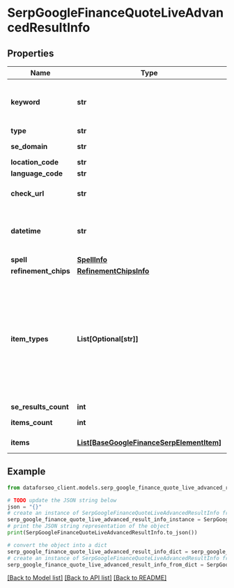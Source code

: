 # SerpGoogleFinanceQuoteLiveAdvancedResultInfo


## Properties

Name | Type | Description | Notes
------------ | ------------- | ------------- | -------------
**keyword** | **str** | keyword received in a POST array the keyword is returned with decoded %## (plus character ‘+’ will be decoded to a space character) | [optional] 
**type** | **str** | type of element | [optional] 
**se_domain** | **str** | search engine domain in a POST array | [optional] 
**location_code** | **str** | location code in a POST array | [optional] 
**language_code** | **str** | language code in a POST array | [optional] 
**check_url** | **str** | direct URL to search engine results you can use it to make sure that we provided accurate results | [optional] 
**datetime** | **str** | date and time when the result was received in the UTC format: “yyyy-mm-dd hh-mm-ss +00:00” example: 2019-11-15 12:57:46 +00:00 | [optional] 
**spell** | [**SpellInfo**](SpellInfo.md) |  | [optional] 
**refinement_chips** | [**RefinementChipsInfo**](RefinementChipsInfo.md) |  | [optional] 
**item_types** | **List[Optional[str]]** | types of search results in SERP contains types of search results (items) found in SERP; possible item types: google_finance_hero_groups, google_finance_quote, google_finance_compare_to, google_finance_news, google_finance_financial, google_finance_futures_chain, google_finance_details, google_finance_about, google_finance_interested, google_finance_people_also_search | [optional] 
**se_results_count** | **int** | total number of results in SERP | [optional] 
**items_count** | **int** | the number of results returned in the items array | [optional] 
**items** | [**List[BaseGoogleFinanceSerpElementItem]**](BaseGoogleFinanceSerpElementItem.md) | market indexes related to the market trends element | [optional] 

## Example

```python
from dataforseo_client.models.serp_google_finance_quote_live_advanced_result_info import SerpGoogleFinanceQuoteLiveAdvancedResultInfo

# TODO update the JSON string below
json = "{}"
# create an instance of SerpGoogleFinanceQuoteLiveAdvancedResultInfo from a JSON string
serp_google_finance_quote_live_advanced_result_info_instance = SerpGoogleFinanceQuoteLiveAdvancedResultInfo.from_json(json)
# print the JSON string representation of the object
print(SerpGoogleFinanceQuoteLiveAdvancedResultInfo.to_json())

# convert the object into a dict
serp_google_finance_quote_live_advanced_result_info_dict = serp_google_finance_quote_live_advanced_result_info_instance.to_dict()
# create an instance of SerpGoogleFinanceQuoteLiveAdvancedResultInfo from a dict
serp_google_finance_quote_live_advanced_result_info_from_dict = SerpGoogleFinanceQuoteLiveAdvancedResultInfo.from_dict(serp_google_finance_quote_live_advanced_result_info_dict)
```
[[Back to Model list]](../README.md#documentation-for-models) [[Back to API list]](../README.md#documentation-for-api-endpoints) [[Back to README]](../README.md)


